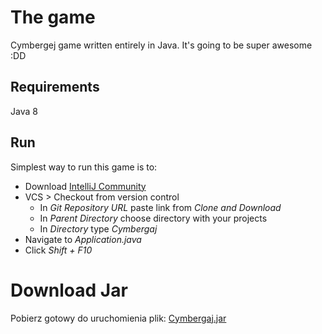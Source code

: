 # The game
Cymbergej game written entirely in Java. It's going to be super awesome :DD

## Requirements
Java 8

## Run
Simplest way to run this game is to:

* Download [IntelliJ Community](https://www.jetbrains.com/idea/)
* VCS > Checkout from version control
   * In _Git Repository URL_ paste link from _Clone and Download_
   * In _Parent Directory_ choose directory with your projects
   * In _Directory_ type _Cymbergaj_
* Navigate to _Application.java_
* Click _Shift + F10_

# Download Jar
Pobierz gotowy do uruchomienia plik: [Cymbergaj.jar](https://github.com/PleaseDontKillMe/Cymbergaj/raw/release/release/Cymbergaj.jar)